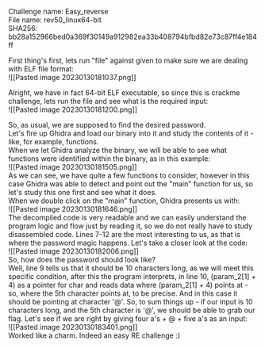 Challenge name: Easy_reverse <br />
File name: rev50_linux64-bit <br />
SHA256: bb28a152966bed0a369f30149a912982ea33b408794bfbd82e73c87ff4e184ff <br />

First thing's first, lets run "file" against given to make sure we are dealing with ELF file format: <br />
![[Pasted image 20230130181037.png]] <br />

Alright, we have in fact 64-bit ELF executable, so since this is crackme challenge, lets run the file and see what is the required input: <br />
![[Pasted image 20230130181200.png]] <br />

So, as usual, we are supposed to find the desired password.<br />
Let's fire up Ghidra and load our binary into it and study the contents of it - like, for example, functions.<br />
When we let Ghidra analyze the binary, we will be able to see what functions were identified within the binary, as in this example:<br />
![[Pasted image 20230130181505.png]]<br />
As we can see, we have quite a few functions to consider, however in this case Ghidra was able to detect and point out the "main" function for us, so let's study this one first and see what it does.<br />
When we double click on the "main" function, Ghidra presents us with:<br />
![[Pasted image 20230130181646.png]]<br />
The decompiled code is very readable and we can easily understand the program logic and flow just by reading it, so we do not really have to study disassembled code. Lines 7-12 are the most interesting to us, as that is where the password magic happens. Let's take a closer look at the code:<br />
![[Pasted image 20230130182006.png]]<br />
So, how does the password should look like?<br />
Well, line 9 tells us that it should be 10 characters long, as we will meet this specific condition, after this the program interprets, in line 10, (param_2[1] + 4) as a pointer for char and reads data where (param_2[1] + 4) points at - so, where the 5th character points at, to be precise. And in this case it should be pointing at character '@'. So, to sum things up - if our input is 10 characters long, and the 5th character is '@', we should be able to grab our flag. Let's see if we are right by giving four a's + @ + five a's as an input:<br />
![[Pasted image 20230130183401.png]]<br />
Worked like a charm. Indeed an easy RE challenge :)<br />
